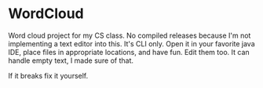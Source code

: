 # WordCloud
Word cloud project for my CS class. No compiled releases because I'm not implementing a text editor into this.
It's CLI only. Open it in your favorite java IDE, place files in appropriate locations, and have fun. Edit them too. It can handle empty text, I made sure of that.

If it breaks fix it yourself.

